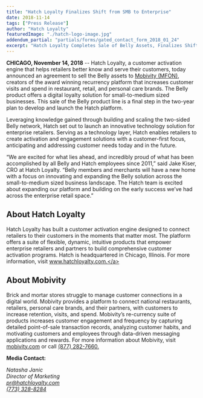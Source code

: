 ```yaml
---
title: "Hatch Loyalty Finalizes Shift from SMB to Enterprise"
date: 2018-11-14
tags: ["Press Release"]
author: "Hatch Loyalty"
featuredImage: "./hatch-logo-image.jpg"
addendum_partial: "partials/forms/gated_contact_form_2018_01_24"
excerpt: "Hatch Loyalty Completes Sale of Belly Assets, Finalizes Shift from SMB to Enterprise. The sale of the SMB product line empowers Hatch Loyalty to dedicate its full efforts to product development and growth of its customer activation engine."
---
```


**CHICAGO, November 14, 2018** -- Hatch Loyalty, a customer activation engine that helps retailers better know and serve their customers, today announced an agreement to sell the Belly assets to <a href="https://www.mobivity.com/">Mobivity (MFON)</a>, creators of the award winning recurrency platform that increases customer visits and spend in restaurant, retail, and personal care brands. The Belly product offers a digital loyalty solution for small-to-medium sized businesses. This sale of the Belly product line is a final step in the two-year plan to develop and launch the Hatch platform.

Leveraging knowledge gained through building and scaling the two-sided Belly network, Hatch set out to launch an innovative technology solution for enterprise retailers. Serving as a technology layer, Hatch enables retailers to create activation and engagement solutions with a customer-first focus, anticipating and addressing customer needs today and in the future.

“We are excited for what lies ahead, and incredibly proud of what has been accomplished by all Belly and Hatch employees since 2011,” said Jake Kiser, CRO at Hatch Loyalty. “Belly members and merchants will have a new home with a focus on innovating and expanding the Belly solution across the small-to-medium sized business landscape. The Hatch team is excited about expanding our platform and building on the early success we’ve had across the enterprise retail space.”

## About Hatch Loyalty
Hatch Loyalty has built a customer activation engine designed to connect retailers to their customers in the moments that matter most. The platform offers a suite of flexible, dynamic, intuitive products that empower enterprise retailers and partners to build comprehensive customer activation programs. Hatch is headquartered in Chicago, Illinois. For more information, visit <a href="https://www.hatchloyalty.com/">www.hatchloyalty.com.</a>

## About Mobivity
Brick and mortar stores struggle to manage customer connections in a digital world. Mobivity provides a platform to connect national restaurants, retailers, personal care brands, and their partners, with customers to increase retention, visits, and spend. Mobivity’s re-currency suite of products increases customer engagement and frequency by capturing detailed point-of-sale transaction records, analyzing customer habits, and motivating customers and employees through data-driven messaging applications and rewards. For more information about Mobivity, visit <a href="https://www.mobivity.com/">mobivity.com</a> or call <a href="tel:+877-282-7660.">(877) 282-7660.</a>

**Media Contact:**
<address>
  <div class="mb1">Natasha Janic</div>
  <div class="mb2">Director of Marketing</div>
  <a href="mailto:pr@hatchloyalty.com" class="mb2 no-underline">pr@hatchloyalty.com</a><br/>
  <a href="tel:+773-328-8284" class="mb2 no-underline">(773) 328-8284</a><br/>
</address>
